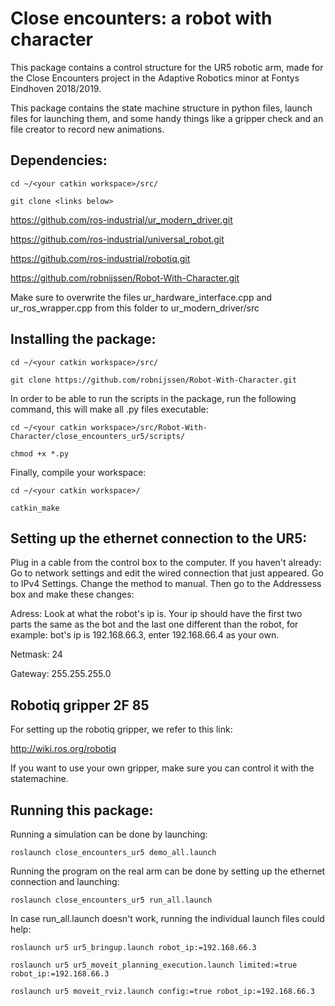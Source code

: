 # Close encounters: a robot with character
This package contains a control structure for the UR5 robotic arm, made for the Close Encounters project in the Adaptive Robotics minor at Fontys Eindhoven 2018/2019.

This package contains the state machine structure in python files, launch files for launching them, and some handy things like a gripper check and an file creator to record new animations. 

## Dependencies:

` cd ~/<your catkin workspace>/src/ ` 

` git clone <links below> ` 

https://github.com/ros-industrial/ur_modern_driver.git

https://github.com/ros-industrial/universal_robot.git 

https://github.com/ros-industrial/robotiq.git 

https://github.com/robnijssen/Robot-With-Character.git

Make sure to overwrite the files ur_hardware_interface.cpp and ur_ros_wrapper.cpp from this folder to ur_modern_driver/src


## Installing the package:

` cd ~/<your catkin workspace>/src/ ` 

` git clone https://github.com/robnijssen/Robot-With-Character.git ` 

In order to be able to run the scripts in the package, run the following command, this will make all .py files executable:

` cd ~/<your catkin workspace>/src/Robot-With-Character/close_encounters_ur5/scripts/ ` 

` chmod +x *.py ` 

Finally, compile your workspace: 

` cd ~/<your catkin workspace>/ ` 

` catkin_make ` 


## Setting up the ethernet connection to the UR5:

Plug in a cable from the control box to the computer. If you haven't already: Go to network settings and edit the wired connection that just appeared. Go to IPv4 Settings. Change the method to manual.
Then go to the Addressess box and make these changes:

Adress: Look at what the robot's ip is. Your ip should have the first two parts the same as the bot and the last one different than the robot, for example: bot's ip is 192.168.66.3, enter 192.168.66.4 as your own.

Netmask: 24 

Gateway: 255.255.255.0

## Robotiq gripper 2F 85 

For setting up the robotiq gripper, we refer to this link: 

http://wiki.ros.org/robotiq



If you want to use your own gripper, make sure you can control it with the statemachine. 


## Running this package:

Running a simulation can be done by launching:

` roslaunch close_encounters_ur5 demo_all.launch `

Running the program on the real arm can be done by setting up the ethernet connection and launching:

` roslaunch close_encounters_ur5 run_all.launch ` 

In case run_all.launch doesn't work, running the individual launch files could help:

` roslaunch ur5 ur5_bringup.launch robot_ip:=192.168.66.3 ` 

` roslaunch ur5 ur5_moveit_planning_execution.launch limited:=true robot_ip:=192.168.66.3 ` 

` roslaunch ur5 moveit_rviz.launch config:=true robot_ip:=192.168.66.3 ` 



